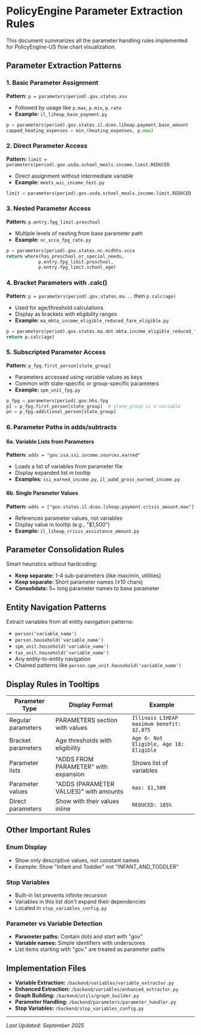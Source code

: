 # PolicyEngine Parameter Extraction Rules

This document summarizes all the parameter handling rules implemented for PolicyEngine-US flow chart visualization.

## Parameter Extraction Patterns

### 1. Basic Parameter Assignment
**Pattern:** `p = parameters(period).gov.states.xxx`
- Followed by usage like `p.max`, `p.min`, `p.rate`
- **Example:** `il_liheap_base_payment.py`
```python
p = parameters(period).gov.states.il.dceo.liheap.payment.base_amount
capped_heating_expenses = min_(heating_expenses, p.max)
```

### 2. Direct Parameter Access
**Pattern:** `limit = parameters(period).gov.usda.school_meals.income.limit.REDUCED`
- Direct assignment without intermediate variable
- **Example:** `meets_wic_income_test.py`
```python
limit = parameters(period).gov.usda.school_meals.income.limit.REDUCED
```

### 3. Nested Parameter Access
**Pattern:** `p.entry.fpg_limit.preschool`
- Multiple levels of nesting from base parameter path
- **Example:** `nc_scca_fpg_rate.py`
```python
p = parameters(period).gov.states.nc.ncdhhs.scca
return where(has_preschool_or_special_needs,
            p.entry.fpg_limit.preschool,
            p.entry.fpg_limit.school_age)
```

### 4. Bracket Parameters with .calc()
**Pattern:** `p = parameters(period).gov.states.ma...` then `p.calc(age)`
- Used for age/threshold calculations
- Display as brackets with eligibility ranges
- **Example:** `ma_mbta_income_eligible_reduced_fare_eligible.py`
```python
p = parameters(period).gov.states.ma.dot.mbta.income_eligible_reduced_fares.age_threshold
return p.calc(age)
```

### 5. Subscripted Parameter Access
**Pattern:** `p_fpg.first_person[state_group]`
- Parameters accessed using variable values as keys
- Common with state-specific or group-specific parameters
- **Example:** `spm_unit_fpg.py`
```python
p_fpg = parameters(period).gov.hhs.fpg
p1 = p_fpg.first_person[state_group]  # state_group is a variable
pn = p_fpg.additional_person[state_group]
```

### 6. Parameter Paths in adds/subtracts

#### 6a. Variable Lists from Parameters
**Pattern:** `adds = "gov.ssa.ssi.income.sources.earned"`
- Loads a list of variables from parameter file
- Display expanded list in tooltip
- **Examples:** `ssi_earned_income.py`, `il_aabd_gross_earned_income.py`

#### 6b. Single Parameter Values
**Pattern:** `adds = ["gov.states.il.dceo.liheap.payment.crisis_amount.max"]`
- References parameter values, not variables
- Display value in tooltip (e.g., "$1,500")
- **Example:** `il_liheap_crisis_assistance_amount.py`

## Parameter Consolidation Rules

Smart heuristics without hardcoding:
- **Keep separate:** 1-4 sub-parameters (like max/min, utilities)
- **Keep separate:** Short parameter names (≤10 chars) 
- **Consolidate:** 5+ long parameter names to base parameter

## Entity Navigation Patterns

Extract variables from all entity navigation patterns:
- `person('variable_name')`
- `person.household('variable_name')`
- `spm_unit.household('variable_name')`
- `tax_unit.household('variable_name')`
- Any entity-to-entity navigation
- Chained patterns like `person.spm_unit.household('variable_name')`

## Display Rules in Tooltips

| Parameter Type | Display Format | Example |
|---------------|----------------|---------|
| Regular parameters | PARAMETERS section with values | `Illinois LIHEAP maximum benefit: $2,075` |
| Bracket parameters | Age thresholds with eligibility | `Age 0: Not Eligible, Age 18: Eligible` |
| Parameter lists | "ADDS FROM PARAMETER" with expansion | Shows list of variables |
| Parameter values | "ADDS (PARAMETER VALUES)" with amounts | `max: $1,500` |
| Direct parameters | Show with their values inline | `REDUCED: 185%` |

## Other Important Rules

### Enum Display
- Show only descriptive values, not constant names
- Example: Show "Infant and Toddler" not "INFANT_AND_TODDLER"

### Stop Variables
- Built-in list prevents infinite recursion
- Variables in this list don't expand their dependencies
- Located in `stop_variables_config.py`

### Parameter vs Variable Detection
- **Parameter paths:** Contain dots and start with "gov"
- **Variable names:** Simple identifiers with underscores
- List items starting with "gov." are treated as parameter paths

## Implementation Files

- **Variable Extraction:** `/backend/variables/variable_extractor.py`
- **Enhanced Extraction:** `/backend/variables/enhanced_extractor.py`
- **Graph Building:** `/backend/utils/graph_builder.py`
- **Parameter Handling:** `/backend/parameters/parameter_handler.py`
- **Stop Variables:** `/backend/stop_variables_config.py`

---

*Last Updated: September 2025*